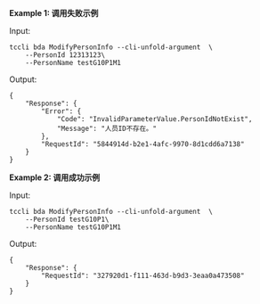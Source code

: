 **Example 1: 调用失败示例**



Input: 

```
tccli bda ModifyPersonInfo --cli-unfold-argument  \
    --PersonId 12313123\
    --PersonName testG10P1M1
```

Output: 
```
{
    "Response": {
        "Error": {
            "Code": "InvalidParameterValue.PersonIdNotExist",
            "Message": "人员ID不存在。"
        },
        "RequestId": "5844914d-b2e1-4afc-9970-8d1cdd6a7138"
    }
}
```

**Example 2: 调用成功示例**



Input: 

```
tccli bda ModifyPersonInfo --cli-unfold-argument  \
    --PersonId testG10P1\
    --PersonName testG10P1M1
```

Output: 
```
{
    "Response": {
        "RequestId": "327920d1-f111-463d-b9d3-3eaa0a473508"
    }
}
```

